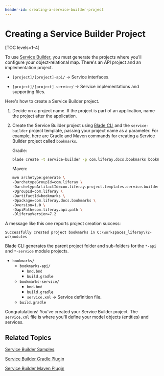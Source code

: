 ```yaml
---
header-id: creating-a-service-builder-project
---
```


# Creating a Service Builder Project

[TOC levels=1-4]

To use [Service Builder](/docs/7-2/appdev/-/knowledge_base/a/service-builder),
you must generate the projects where you'll configure your object-relational
map. There's an API project and an implementation project. 

-   `[project]/[project]-api/` &rarr; Service interfaces.

-   `[project]/[project]-service/` &rarr; Service implementations and 
    supporting files. 

Here's how to create a Service Builder project. 

1.  Decide on a project name. If the project is part of an application, name the
    project after the application. 

2.  Create the Service Builder project using [Blade
    CLI](/docs/7-2/reference/-/knowledge_base/r/blade-cli) and the
    `service-builder` project template, passing your project name as a
    parameter. For example, here are Gradle and Maven commands for creating a
    Service Builder project called `bookmarks`. 

    Gradle: 

    ```bash
    blade create -t service-builder -p com.liferay.docs.bookmarks bookmarks
    ```

    Maven:

    ```bash
    mvn archetype:generate \
    -DarchetypeGroupId=com.liferay \
    -DarchetypeArtifactId=com.liferay.project.templates.service.builder \
    -DgroupId=com.liferay \
    -DartifactId=bookmarks \
    -Dpackage=com.liferay.docs.bookmarks \
    -Dversion=1.0 \
    -DapiPath=com.liferay.api.path \
    -DliferayVersion=7.2
    ```

A message like this one reports project creation success:

```
Successfully created project bookmarks in C:\workspaces_liferay\72-ws\modules
```

Blade CLI generates the parent project folder and sub-folders for the `*-api`
and `*-service` module projects. 

-   `bookmarks/`
    -   `bookmarks-api/`
        -   `bnd.bnd`
        -   `build.gradle`
    -   `bookmarks-service/`
        -   `bnd.bnd`
        -   `build.gradle`
        -   `service.xml` &rarr; Service definition file.
    -   `build.gradle`

Congratulations! You've created your Service Builder project. The `service.xml`
file is where you'll define your model objects (entities) and services. 

## Related Topics 

[Service Builder Samples](/docs/7-2/reference/-/knowledge_base/r/blade-cli)

[Service Builder Gradle Plugin](/docs/7-2/reference/-/knowledge_base/r/service-builder-gradle-plugin)

[Service Builder Maven Plugin](/docs/7-2/reference/-/knowledge_base/r/service-builder-plugin)
